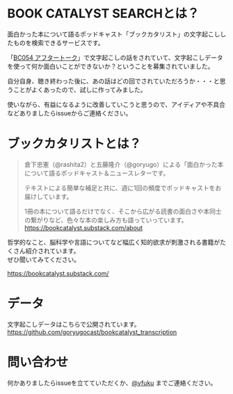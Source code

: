 # BOOK CATALYST SEARCHとは？
面白かった本について語るポッドキャスト「ブックカタリスト」の文字起こししたものを検索できるサービスです。

「[BC054 アフタートーク](https://bookcatalyst.substack.com/p/bc054#details)」で文字起こしの話をされていて、文字起こしデータを使って何か面白いことができないか？ということを募集されていました。  

自分自身、聴き終わった後に、あの話はどの回でされていただろうか・・・と思うことがよくあったので、試しに作ってみました。  

使いながら、有益になるように改善していこうと思うので、アイディアや不具合などありましたらissueからご連絡ください。  

# ブックカタリストとは？

>倉下忠憲（@rashita2）と五藤隆介（@goryugo）による「面白かった本について語るポッドキャスト＆ニュースレターです。
>
>テキストによる簡単な補足と共に、週に1回の頻度でポッドキャストをお届けしています。
>
>1冊の本について語るだけでなく、そこから広がる読書の面白さや本同士の繋がりなど、色々な本の楽しみ方も語っていっています。
https://bookcatalyst.substack.com/about

哲学的なこと、脳科学や言語についてなど幅広く知的欲求が刺激される書籍がたくさん紹介されています。  
ぜひ聞いてみてください。
 
https://bookcatalyst.substack.com/

# データ
文字起こしデータはこちらで公開されています。  
https://github.com/goryugocast/bookcatalyst_transcription

# 問い合わせ
何かありましたらissueを立てていただくか、[@yfuku](https://twitter.com/yfuku_) までご連絡ください。

